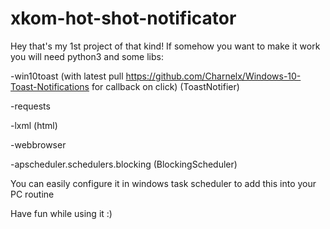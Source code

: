 # xkom-hot-shot-notificator
Hey that's my 1st project of that kind!
If somehow you want to make it work you will need python3 and some libs:

-win10toast (with latest pull https://github.com/Charnelx/Windows-10-Toast-Notifications for callback on click) (ToastNotifier)

-requests

-lxml (html)

-webbrowser

-apscheduler.schedulers.blocking (BlockingScheduler)

You can easily configure it in windows task scheduler to add this into your PC routine 

Have fun while using it :)
